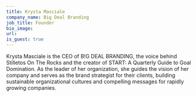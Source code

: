 ```yaml
---
title: Krysta Masciale
company_name: Big Deal Branding
job_title: Founder
bio_image:
url: 
is_guest: true
---
```


Krysta Masciale is the CEO of B!G DEAL BRANDING, the voice behind Stilletos On The Rocks and the creator of START: A Quarterly Guide to Goal Domination. As the leader of her organization, she guides the vision of her company and serves as the brand strategist for their clients, building sustainable organizational cultures and compelling messages for rapidly growing companies.
